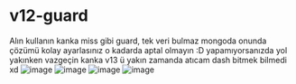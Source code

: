 # v12-guard
Alın kullanın kanka miss gibi guard, tek veri bulmaz mongoda onunda çözümü kolay ayarlasınız o kadarda aptal olmayın :D yapamıyorsanızda yol yakınken vazgeçin kanka v13 ü yakın zamanda atıcam dash bitmek bilmedi xd
![image](https://user-images.githubusercontent.com/74346832/219879858-ee115adb-7a63-402c-8982-123771ff891a.png)
![image](https://user-images.githubusercontent.com/74346832/219879864-942c06e3-23f2-46b3-b824-69115bc28f45.png)
![image](https://user-images.githubusercontent.com/74346832/219879874-08ee5773-9af0-4da4-9925-14b2bcc5f24e.png)
![image](https://user-images.githubusercontent.com/74346832/219879875-2ee1f5c5-a23c-411d-8103-11e8273db232.png)

